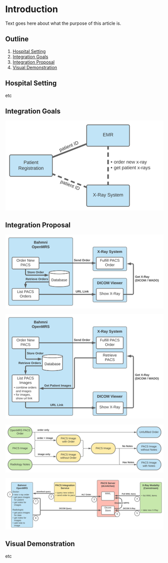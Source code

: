 # Introduction

Text goes here about what the purpose of this article is.

## Outline

1. [Hospital Setting](#hospital-setting)
2. [Integration Goals](#integration-goals)
3. [Integration Proposal](#integration-proposal)
4. [Visual Demonstration](#visual-demonstration)

## Hospital Setting

etc

## Integration Goals

![PACS System](./assets/images/pacs-systems.svg)

## Integration Proposal

![Default PACS Integration](./assets/images/pacs-default.svg)

![Proposed PACS Integration](./assets/images/pacs-proposal.svg)

![Combining Orders and PACS Images](./assets/images/combine-order-image-note.svg)

![PACS Setup Overview](./assets/images/pacs-flow.svg)

## Visual Demonstration

etc